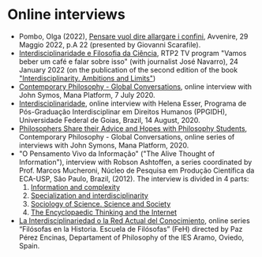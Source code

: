 # Online interviews

* Pombo, Olga (2022),  [Pensare vuol dire allargare i confini](https://www.avvenire.it/agora/pagine/pensare-vuol-dire-allargare-i-confini), Avvenire, 29 Maggio 2022, p.A 22 (presented by Giovanni Scarafile). 
* [Interdisciplinaridade e Filosofia da Ciência](https://youtu.be/JThAgUMkH0Y), RTP2 TV program "Vamos beber um café e falar sobre isso" (with journalist José Navarro), 24 January 2022 (on the publication of the second edition of the book ["Interdisciplinarity. Ambitions and Limits"](https://www.aletheia.pt/products/interdisciplinaridade-ambicoes-e-limites))
*	[Contemporary Philosophy - Global Conversations](https://www.youtube.com/watch?v=oOZaGbF3aLs&feature=youtu.be), online interview with John Symos, Mana Platform, 7 July 2020.
* [Interdisciplinaridade](https://www.youtube.com/watch?v=HJdyKZbsZes), online interview with Helena Esser, Programa de Pós-Graduação Interdisciplinar em Direitos Humanos (PPGIDH), Universidade Federal de Goias, Brazil, 14 August, 2020. 
* [Philosophers Share their Advice and Hopes with Philosophy Students](https://www.youtube.com/watch?v=GKzPtLdQMBM), Contemporary Philosophy - Global Conversations, online series of interviews with John Symons, Mana Platform, 2020.
*	"O Pensamento Vivo da Informação" ("The Alive Thought of Information"), interview with Robson Ashtoffen, a series coordinated by Prof. Marcos Mucheroni, Núcleo de Pesquisa em Produção Científica da ECA-USP, São Paulo, Brazil, (2012).  The interview is divided in 4 parts: 
     1.	[Information and complexity](https://www.youtube.com/watch?v=hpncNUeEVYE&feature=plcp)
     2.	[Specialization and interdisciplinarity](https://www.youtube.com/watch?v=ExyaET0GuVg)
     3.	[Sociology of Science. Science and Society](https://www.youtube.com/watch?v=Ua2vMtqdgW8)
     4.	[The Encyclopaedic Thinking and the Internet](https://www.youtube.com/watch?v=bLyV4bwh8sM)
* [La Interdisciplinariedad o la Red Actual del Conocimiento](https://www.youtube.com/watch?v=zWHHvijaJ1I), online series  “Filósofas en la Historia. Escuela de Filósofas” (FeH) directed by Paz Pérez Encinas, Departament of Philosophy of the IES Aramo, Oviedo, Spain.
